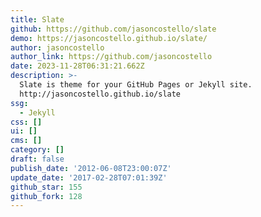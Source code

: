 ```yaml
---
title: Slate
github: https://github.com/jasoncostello/slate
demo: https://jasoncostello.github.io/slate/
author: jasoncostello
author_link: https://github.com/jasoncostello
date: 2023-11-28T06:31:21.662Z
description: >-
  Slate is theme for your GitHub Pages or Jekyll site.
  http://jasoncostello.github.io/slate
ssg:
  - Jekyll
css: []
ui: []
cms: []
category: []
draft: false
publish_date: '2012-06-08T23:00:07Z'
update_date: '2017-02-28T07:01:39Z'
github_star: 155
github_fork: 128
---
```

